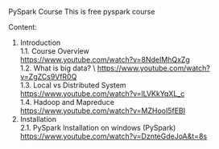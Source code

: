 PySpark Course
This is free pyspark course

Content:
  1. Introduction
  \
    1.1. Course Overview \
          https://www.youtube.com/watch?v=8NdeIMhQxZg \
    1.2. What is big data? \ 
          https://www.youtube.com/watch?v=ZgZCs9VfR0Q \
    1.3. Local vs Distributed System \
          https://www.youtube.com/watch?v=lLVKkYqXL_c \
    1.4. Hadoop and Mapreduce \
          https://www.youtube.com/watch?v=MZHooI5fEBI 
  2. Installation \
    2.1. PySpark Installation on windows (PySpark) \
          https://www.youtube.com/watch?v=DznteGdeJoA&t=8s 
